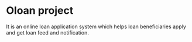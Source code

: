 # Oloan project
It is an online loan application system which helps loan beneficiaries apply and get loan feed and notification.
